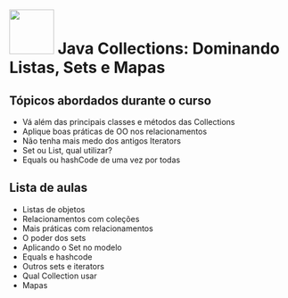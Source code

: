 <h1>
  <img src="https://www.alura.com.br/assets/api/cursos/java-collections.svg" height="80" width="80">
    Java Collections: Dominando Listas, Sets e Mapas
  </br>
</h1>

## Tópicos abordados durante o curso

* Vá além das principais classes e métodos das Collections
* Aplique boas práticas de OO nos relacionamentos
* Não tenha mais medo dos antigos Iterators
* Set ou List, qual utilizar?
* Equals ou hashCode de uma vez por todas


## Lista de aulas

* Listas de objetos
* Relacionamentos com coleções
* Mais práticas com relacionamentos
* O poder dos sets
* Aplicando o Set no modelo
* Equals e hashcode
* Outros sets e iterators
* Qual Collection usar
* Mapas
